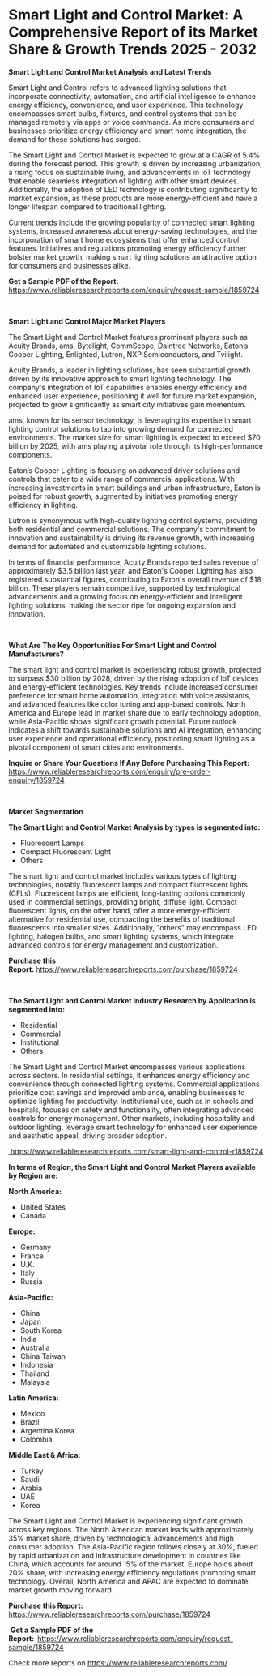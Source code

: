 <p><h1>Smart Light and Control Market: A Comprehensive Report of its Market Share & Growth Trends 2025 - 2032</h1></p><p><strong>Smart Light and Control Market Analysis and Latest Trends</strong></p>
<p><p>Smart Light and Control refers to advanced lighting solutions that incorporate connectivity, automation, and artificial intelligence to enhance energy efficiency, convenience, and user experience. This technology encompasses smart bulbs, fixtures, and control systems that can be managed remotely via apps or voice commands. As more consumers and businesses prioritize energy efficiency and smart home integration, the demand for these solutions has surged.</p><p>The Smart Light and Control Market is expected to grow at a CAGR of 5.4% during the forecast period. This growth is driven by increasing urbanization, a rising focus on sustainable living, and advancements in IoT technology that enable seamless integration of lighting with other smart devices. Additionally, the adoption of LED technology is contributing significantly to market expansion, as these products are more energy-efficient and have a longer lifespan compared to traditional lighting.</p><p>Current trends include the growing popularity of connected smart lighting systems, increased awareness about energy-saving technologies, and the incorporation of smart home ecosystems that offer enhanced control features. Initiatives and regulations promoting energy efficiency further bolster market growth, making smart lighting solutions an attractive option for consumers and businesses alike.</p></p>
<p><strong>Get a Sample PDF of the Report:&nbsp;</strong> <a href="https://www.reliableresearchreports.com/enquiry/request-sample/1859724?utm_campaign=3359&utm_medium=2&utm_source=Github&utm_content=ia&utm_term=07042025&utm_id=smart-light-and-control">https://www.reliableresearchreports.com/enquiry/request-sample/1859724</a></p>
<p>&nbsp;</p>
<p><strong>Smart Light and Control Major Market Players</strong></p>
<p><p>The Smart Light and Control Market features prominent players such as Acuity Brands, ams, Bytelight, CommScope, Daintree Networks, Eaton’s Cooper Lighting, Enlighted, Lutron, NXP Semiconductors, and Tvilight. </p><p>Acuity Brands, a leader in lighting solutions, has seen substantial growth driven by its innovative approach to smart lighting technology. The company's integration of IoT capabilities enables energy efficiency and enhanced user experience, positioning it well for future market expansion, projected to grow significantly as smart city initiatives gain momentum.</p><p>ams, known for its sensor technology, is leveraging its expertise in smart lighting control solutions to tap into growing demand for connected environments. The market size for smart lighting is expected to exceed $70 billion by 2025, with ams playing a pivotal role through its high-performance components.</p><p>Eaton’s Cooper Lighting is focusing on advanced driver solutions and controls that cater to a wide range of commercial applications. With increasing investments in smart buildings and urban infrastructure, Eaton is poised for robust growth, augmented by initiatives promoting energy efficiency in lighting.</p><p>Lutron is synonymous with high-quality lighting control systems, providing both residential and commercial solutions. The company's commitment to innovation and sustainability is driving its revenue growth, with increasing demand for automated and customizable lighting solutions.</p><p>In terms of financial performance, Acuity Brands reported sales revenue of approximately $3.5 billion last year, and Eaton's Cooper Lighting has also registered substantial figures, contributing to Eaton's overall revenue of $18 billion. These players remain competitive, supported by technological advancements and a growing focus on energy-efficient and intelligent lighting solutions, making the sector ripe for ongoing expansion and innovation.</p></p>
<p>&nbsp;</p>
<p><strong>What Are The Key Opportunities For Smart Light and Control Manufacturers?</strong></p>
<p><p>The smart light and control market is experiencing robust growth, projected to surpass $30 billion by 2028, driven by the rising adoption of IoT devices and energy-efficient technologies. Key trends include increased consumer preference for smart home automation, integration with voice assistants, and advanced features like color tuning and app-based controls. North America and Europe lead in market share due to early technology adoption, while Asia-Pacific shows significant growth potential. Future outlook indicates a shift towards sustainable solutions and AI integration, enhancing user experience and operational efficiency, positioning smart lighting as a pivotal component of smart cities and environments.</p></p>
<p><strong>Inquire or Share Your Questions If Any Before Purchasing This Report:</strong> <a href="https://www.reliableresearchreports.com/enquiry/pre-order-enquiry/1859724?utm_campaign=3359&utm_medium=2&utm_source=Github&utm_content=ia&utm_term=07042025&utm_id=smart-light-and-control">https://www.reliableresearchreports.com/enquiry/pre-order-enquiry/1859724</a></p>
<p>&nbsp;</p>
<p><strong>Market Segmentation</strong></p>
<p><strong>The Smart Light and Control Market Analysis by types is segmented into:</strong></p>
<p><ul><li>Fluorescent Lamps</li><li>Compact Fluorescent Light</li><li>Others</li></ul></p>
<p><p>The smart light and control market includes various types of lighting technologies, notably fluorescent lamps and compact fluorescent lights (CFLs). Fluorescent lamps are efficient, long-lasting options commonly used in commercial settings, providing bright, diffuse light. Compact fluorescent lights, on the other hand, offer a more energy-efficient alternative for residential use, compacting the benefits of traditional fluorescents into smaller sizes. Additionally, "others" may encompass LED lighting, halogen bulbs, and smart lighting systems, which integrate advanced controls for energy management and customization.</p></p>
<p><strong>Purchase this Report:&nbsp;</strong><a href="https://www.reliableresearchreports.com/purchase/1859724?utm_campaign=3359&utm_medium=2&utm_source=Github&utm_content=ia&utm_term=07042025&utm_id=smart-light-and-control">https://www.reliableresearchreports.com/purchase/1859724</a></p>
<p>&nbsp;</p>
<p><strong>The Smart Light and Control Market Industry Research by Application is segmented into:</strong></p>
<p><ul><li>Residential</li><li>Commercial</li><li>Institutional</li><li>Others</li></ul></p>
<p><p>The Smart Light and Control Market encompasses various applications across sectors. In residential settings, it enhances energy efficiency and convenience through connected lighting systems. Commercial applications prioritize cost savings and improved ambiance, enabling businesses to optimize lighting for productivity. Institutional use, such as in schools and hospitals, focuses on safety and functionality, often integrating advanced controls for energy management. Other markets, including hospitality and outdoor lighting, leverage smart technology for enhanced user experience and aesthetic appeal, driving broader adoption.</p></p>
<p><a href="https://www.reliableresearchreports.com/smart-light-and-control-r1859724?utm_campaign=3359&utm_medium=2&utm_source=Github&utm_content=ia&utm_term=07042025&utm_id=smart-light-and-control">&nbsp;https://www.reliableresearchreports.com/smart-light-and-control-r1859724</a></p>
<p><strong>In terms of Region, the Smart Light and Control Market Players available by Region are:</strong></p>
<p>
    <p> <strong> North America: </strong>
        <ul>
            <li>United States</li>
            <li>Canada</li>
        </ul>
        </p> 
    <p> <strong> Europe: </strong>
        <ul>
            <li>Germany</li>
            <li>France</li>
            <li>U.K.</li>
            <li>Italy</li>
            <li>Russia</li>
        </ul>
        </p> 
    <p> <strong> Asia-Pacific: </strong>
        <ul>
            <li>China</li>
            <li>Japan</li>
            <li>South Korea</li>
            <li>India</li>
            <li>Australia</li>
            <li>China Taiwan</li>
            <li>Indonesia</li>
            <li>Thailand</li>
            <li>Malaysia</li>
        </ul>
        </p> 
    <p> <strong> Latin America: </strong>
        <ul>
            <li>Mexico</li>
            <li>Brazil</li>
            <li>Argentina Korea</li>
            <li>Colombia</li>
        </ul>
        </p> 
    <p> <strong> Middle East & Africa: </strong>
        <ul>
            <li>Turkey</li>
            <li>Saudi</li>
            <li>Arabia</li>
            <li>UAE</li>
            <li>Korea</li>
        </ul>
    </p>
    </p>
<p><p>The Smart Light and Control Market is experiencing significant growth across key regions. The North American market leads with approximately 35% market share, driven by technological advancements and high consumer adoption. The Asia-Pacific region follows closely at 30%, fueled by rapid urbanization and infrastructure development in countries like China, which accounts for around 15% of the market. Europe holds about 20% share, with increasing energy efficiency regulations promoting smart technology. Overall, North America and APAC are expected to dominate market growth moving forward.</p></p>
<p><strong>Purchase this Report: </strong><a href="https://www.reliableresearchreports.com/purchase/1859724?utm_campaign=3359&utm_medium=2&utm_source=Github&utm_content=ia&utm_term=07042025&utm_id=smart-light-and-control">https://www.reliableresearchreports.com/purchase/1859724</a></p>
<p>&nbsp;<strong>Get a Sample PDF of the Report:&nbsp;&nbsp;</strong><a href="https://www.reliableresearchreports.com/enquiry/request-sample/1859724?utm_campaign=3359&utm_medium=2&utm_source=Github&utm_content=ia&utm_term=07042025&utm_id=smart-light-and-control">https://www.reliableresearchreports.com/enquiry/request-sample/1859724</a></p>
<p><strong></strong></p>
<p>Check more reports on <a href="https://www.reliableresearchreports.com/?utm_campaign=3359&utm_medium=2&utm_source=Github&utm_content=ia&utm_term=07042025&utm_id=smart-light-and-control">https://www.reliableresearchreports.com/</a></p>